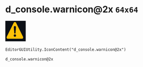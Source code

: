# d_console.warnicon@2x `64x64`
<img src="/img/d_console.warnicon@2x.png" width=64 height=64>

``` CSharp
EditorGUIUtility.IconContent("d_console.warnicon@2x")
```
```
d_console.warnicon@2x
```
